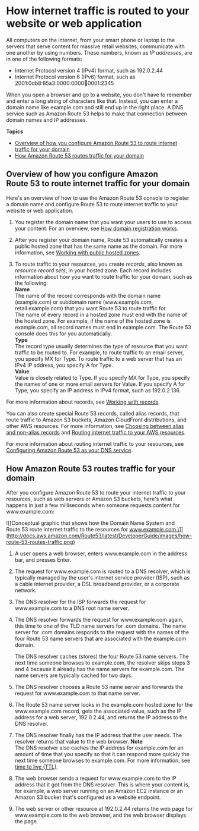 # How internet traffic is routed to your website or web application<a name="welcome-dns-service"></a>

All computers on the internet, from your smart phone or laptop to the servers that serve content for massive retail websites, communicate with one another by using numbers\. These numbers, known as *IP addresses*, are in one of the following formats:
+ Internet Protocol version 4 \(IPv4\) format, such as 192\.0\.2\.44
+ Internet Protocol version 6 \(IPv6\) format, such as 2001:0db8:85a3:0000:0000:abcd:0001:2345

When you open a browser and go to a website, you don't have to remember and enter a long string of characters like that\. Instead, you can enter a domain name like example\.com and still end up in the right place\. A DNS service such as Amazon Route 53 helps to make that connection between domain names and IP addresses\.

**Topics**
+ [Overview of how you configure Amazon Route 53 to route internet traffic for your domain](#welcome-dns-service-how-to-configure)
+ [How Amazon Route 53 routes traffic for your domain](#welcome-dns-service-how-route-53-routes-traffic)

## Overview of how you configure Amazon Route 53 to route internet traffic for your domain<a name="welcome-dns-service-how-to-configure"></a>

Here's an overview of how to use the Amazon Route 53 console to register a domain name and configure Route 53 to route internet traffic to your website or web application\. 

1. You register the domain name that you want your users to use to access your content\. For an overview, see [How domain registration works](welcome-domain-registration.md)\.

1. After you register your domain name, Route 53 automatically creates a public hosted zone that has the same name as the domain\. For more information, see [Working with public hosted zones](AboutHZWorkingWith.md)\.

1. To route traffic to your resources, you create *records*, also known as *resource record sets*, in your hosted zone\. Each record includes information about how you want to route traffic for your domain, such as the following:  
**Name**  
The name of the record corresponds with the domain name \(example\.com\) or subdomain name \(www\.example\.com, retail\.example\.com\) that you want Route 53 to route traffic for\.   
The name of every record in a hosted zone must end with the name of the hosted zone\. For example, if the name of the hosted zone is example\.com, all record names must end in example\.com\. The Route 53 console does this for you automatically\.  
**Type**  
The record type usually determines the type of resource that you want traffic to be routed to\. For example, to route traffic to an email server, you specify MX for Type\. To route traffic to a web server that has an IPv4 IP address, you specify A for Type\.  
**Value**  
Value is closely related to Type\. If you specify MX for Type, you specify the names of one or more email servers for Value\. If you specify A for Type, you specify an IP address in IPv4 format, such as 192\.0\.2\.136\.

For more information about records, see [Working with records](rrsets-working-with.md)\.

You can also create special Route 53 records, called alias records, that route traffic to Amazon S3 buckets, Amazon CloudFront distributions, and other AWS resources\. For more information, see [Choosing between alias and non\-alias records](resource-record-sets-choosing-alias-non-alias.md) and [Routing internet traffic to your AWS resources](routing-to-aws-resources.md)\.

For more information about routing internet traffic to your resources, see [Configuring Amazon Route 53 as your DNS service](dns-configuring.md)\.

## How Amazon Route 53 routes traffic for your domain<a name="welcome-dns-service-how-route-53-routes-traffic"></a>

After you configure Amazon Route 53 to route your internet traffic to your resources, such as web servers or Amazon S3 buckets, here's what happens in just a few milliseconds when someone requests content for www\.example\.com:

![\[Conceptual graphic that shows how the Domain Name System and Route 53 route internet traffic to the resources for www.example.com.\]](http://docs.aws.amazon.com/Route53/latest/DeveloperGuide/images/how-route-53-routes-traffic.png)

1. A user opens a web browser, enters www\.example\.com in the address bar, and presses Enter\.

1. The request for www\.example\.com is routed to a DNS resolver, which is typically managed by the user's internet service provider \(ISP\), such as a cable internet provider, a DSL broadband provider, or a corporate network\.

1. The DNS resolver for the ISP forwards the request for www\.example\.com to a DNS root name server\. 

1. The DNS resolver forwards the request for www\.example\.com again, this time to one of the TLD name servers for \.com domains\. The name server for \.com domains responds to the request with the names of the four Route 53 name servers that are associated with the example\.com domain\. 

   The DNS resolver caches \(stores\) the four Route 53 name servers\. The next time someone browses to example\.com, the resolver skips steps 3 and 4 because it already has the name servers for example\.com\. The name servers are typically cached for two days\.

1. The DNS resolver chooses a Route 53 name server and forwards the request for www\.example\.com to that name server\.

1. The Route 53 name server looks in the example\.com hosted zone for the www\.example\.com record, gets the associated value, such as the IP address for a web server, 192\.0\.2\.44, and returns the IP address to the DNS resolver\.

1. The DNS resolver finally has the IP address that the user needs\. The resolver returns that value to the web browser\.
**Note**  
The DNS resolver also caches the IP address for example\.com for an amount of time that you specify so that it can respond more quickly the next time someone browses to example\.com\. For more information, see [time to live (TTL)](route-53-concepts.md#route-53-concepts-time-to-live)\.

1. The web browser sends a request for www\.example\.com to the IP address that it got from the DNS resolver\. This is where your content is, for example, a web server running on an Amazon EC2 instance or an Amazon S3 bucket that's configured as a website endpoint\.

1. The web server or other resource at 192\.0\.2\.44 returns the web page for www\.example\.com to the web browser, and the web browser displays the page\.